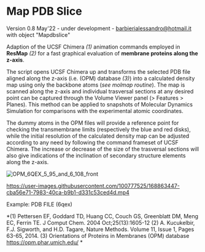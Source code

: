 # Map PDB Slice 
Version 0.8 May'22 - under development - barbierialessandro@hotmail.it with object "Mapdbslice"

Adaption of the UCSF Chimera *(1)* animation commands employed in **ResMap** *(2)* for a fast graphical evaluation of **membrane proteins along the z-axis**. 

The script opens UCSF Chimera up and transforms the selected PDB file aligned along the z-axis (i.e. (OPM) database *(3)*) into a calculated density map using only the backbone atoms (*see molmap routine*). The map is scanned along the z-axis and individual trasversal sections at any desired point can be captured through the Volume Viewer panel (> Features > Planes). This method can be applied to snapshots of Molecular Dynamics Simulation for comparisons with the experimental atomic coordinates. 

The dummy atoms in the OPM files will provide a reference point for checking the transmembrane limits (respectively the blue and red disks), while the initial resolution of the calculated density map can be adjusted according to any need by following the command frameset of UCSF Chimera. The increase or decrease of the size of the trasversal sections will also give indications of the inclination of secondary structure elements along the z-axis. 

![OPM_6QEX_5_95_and_6_108_front](https://user-images.githubusercontent.com/100777525/170260798-9c13f13f-7684-4e3a-9939-edce5535d076.png)

https://user-images.githubusercontent.com/100777525/168863447-cba56e71-7983-40ca-b9b1-d331c53ced4d.mp4

Example: PDB FILE (6qex)

*(1) Pettersen EF, Goddard TD, Huang CC, Couch GS, Greenblatt DM, Meng EC, Ferrin TE. J Comput Chem. 2004 Oct;25(13):1605-12
(2) A. Kucukelbir, F.J. Sigworth, and H.D. Tagare, Nature Methods. Volume 11, Issue 1, Pages 63-65, 2014.
(3) Orientations of Proteins in Membranes (OPM) database https://opm.phar.umich.edu/ *
